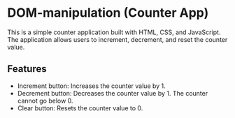 # DOM-manipulation (Counter App)

This is a simple counter application built with HTML, CSS, and JavaScript. The application allows users to increment, decrement, and reset the counter value.

## Features

- Increment button: Increases the counter value by 1.
- Decrement button: Decreases the counter value by 1. The counter cannot go below 0.
- Clear button: Resets the counter value to 0.